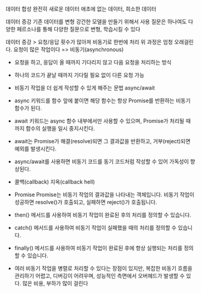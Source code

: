 데이터 합성
완전히 새로운 데이터
애초에 없는 데이터, 희소한 데이터

데이터 증강
기존 데이터를 변형
강건한 모델을 만들기 위해서 사용
질문은 하나여도 다양한 페르소나를 통해 다양한 질문으로 변형, 학습시킬 수 있다

데이터 증강 > 요청/응답 횟수가 많아져 비동기로 한번에 처리
위 과정은 엄청 오래걸린다. 요청이 많은 작업이다 
=> 비동기(asynchronous)
- 요청을 하고, 응답이 올 때까지 기다리지 않고 다음 요청을 처리하는 방식
- 하나의 코드가 끝날 때까지 기다릴 필요 없이 다른 요청 가능
- 비동기 작업을 더 쉽게 작성할 수 있게 해주는 문법
async/await

- async 키워드를 함수 앞에 붙이면 해당 함수는 항상 Promise를 반환하는 비동기 함수가 된다.
- await 키워드는 async 함수 내부에서만 사용할 수 있으며, Promise가 처리될 때까지 함수의 실행을 일시 중지시킨다.
- await는 Promise가 해결(resolve)되면 그 결과값을 반환하고, 거부(reject)되면 예외를 발생시킨다.
- async/await를 사용하면 비동기 코드를 동기 코드처럼 작성할 수 있어 가독성이 향상된다.
- 콜백(callback) 지옥(callback hell)
- Promise
Promise는 비동기 작업의 결과값을 나타내는 객체입니다. 비동기 작업이 성공하면 resolve()가 호출되고, 실패하면 reject()가 호출됩니다.
- then() 메서드를 사용하여 비동기 작업이 완료된 후의 처리를 정의할 수 있습니다.
- catch() 메서드를 사용하여 비동기 작업이 실패했을 때의 처리를 정의할 수 있습니다.
- finally() 메서드를 사용하여 비동기 작업이 완료된 후에 항상 실행되는 처리를 정의할 수 있습니다.
- 여러 비동기 작업을 병렬로 처리할 수 있다는 장점이 있지만, 복잡한 비동기 흐름을 관리하기 어렵고, 디버깅이 어려우며, 성능적인 측면에서 오버헤드가 발생할 수 있다. 많은 비용, 부하가 많이 걸린다
